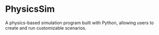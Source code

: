# PhysicsSim
A physics-based simulation program built with Python, allowing users to create and run customizable scenarios.
